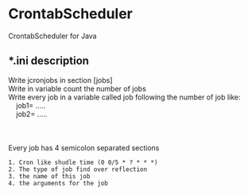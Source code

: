 # CrontabScheduler
CrontabScheduler for Java



## *.ini description
Write jcronjobs in section [jobs] <br>
Write in variable count the number of jobs <br>
Write every job in a variable called job following the number of job like:<br>
&nbsp;&nbsp;&nbsp;&nbsp;job1= ..... <br>
&nbsp;&nbsp;&nbsp;&nbsp;job2= ..... <br>
<br><br><br>
Every job has 4 semicolon separated sections

    1. Cron like shudle time (0 0/5 * ? * * *)
    2. The type of job find over reflection 
    3. the name of this job 
    4. the arguments for the job





